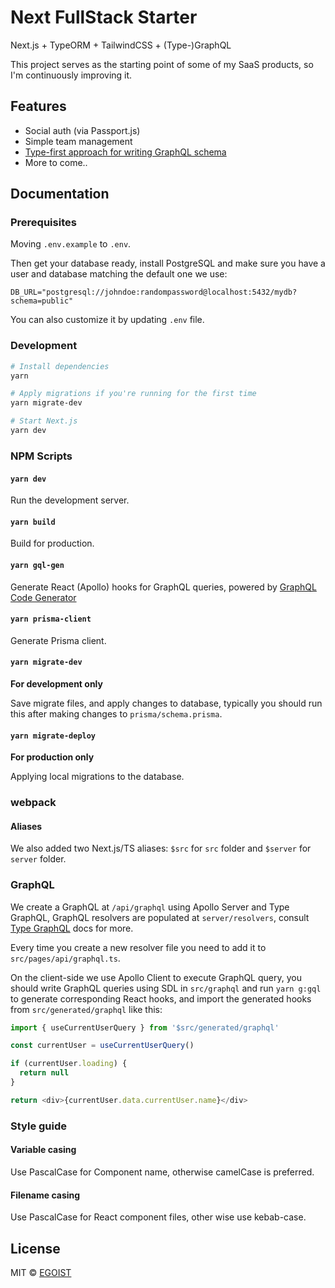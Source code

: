 # Next FullStack Starter

Next.js + TypeORM + TailwindCSS + (Type-)GraphQL

This project serves as the starting point of some of my SaaS products, so I'm continuously improving it.

## Features

- Social auth (via Passport.js)
- Simple team management
- [Type-first approach for writing GraphQL schema](https://typegraphql.com/)
- More to come..

## Documentation

### Prerequisites

Moving `.env.example` to `.env`.

Then get your database ready, install PostgreSQL and make sure you have a user and database matching the default one we use:

```
DB_URL="postgresql://johndoe:randompassword@localhost:5432/mydb?schema=public"
```

You can also customize it by updating `.env` file.

### Development

```bash
# Install dependencies
yarn

# Apply migrations if you're running for the first time
yarn migrate-dev

# Start Next.js
yarn dev
```

### NPM Scripts

#### `yarn dev`

Run the development server.

#### `yarn build`

Build for production.

#### `yarn gql-gen`

Generate React (Apollo) hooks for GraphQL queries, powered by [GraphQL Code Generator](https://graphql-code-generator.com/)

#### `yarn prisma-client`

Generate Prisma client.

#### `yarn migrate-dev`

**For development only**

Save migrate files, and apply changes to database, typically you should run this after making changes to `prisma/schema.prisma`.

#### `yarn migrate-deploy`

**For production only**

Applying local migrations to the database.

### webpack

#### Aliases

We also added two Next.js/TS aliases: `$src` for `src` folder and `$server` for `server` folder.

### GraphQL

We create a GraphQL at `/api/graphql` using Apollo Server and Type GraphQL, GraphQL resolvers are populated at `server/resolvers`, consult [Type GraphQL](https://typegraphql.com/docs/custom-decorators.html) docs for more.

Every time you create a new resolver file you need to add it to `src/pages/api/graphql.ts`.

On the client-side we use Apollo Client to execute GraphQL query, you should write GraphQL queries using SDL in `src/graphql` and run `yarn g:gql` to generate corresponding React hooks, and import the generated hooks from `src/generated/graphql` like this:

```ts
import { useCurrentUserQuery } from '$src/generated/graphql'

const currentUser = useCurrentUserQuery()

if (currentUser.loading) {
  return null
}

return <div>{currentUser.data.currentUser.name}</div>
```

### Style guide

#### Variable casing

Use PascalCase for Component name, otherwise camelCase is preferred.

#### Filename casing

Use PascalCase for React component files, other wise use kebab-case.

## License

MIT &copy; [EGOIST](https://github.com/sponsors/egoist)
